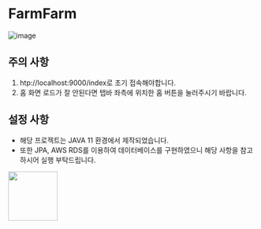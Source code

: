 # FarmFarm
![image](https://github.com/1J3P/FarmFarm/assets/52688527/a8d63152-6420-428b-8ec1-a817657dbc45)

## 주의 사항
1. htp://localhost:9000/index로 초기 접속해야합니다.
2. 홈 화면 로드가 잘 안된다면 탭바 좌측에 위치한 홈 버튼을 눌러주시기 바랍니다.

## 설정 사항
- 해당 프로젝트는 JAVA 11 환경에서 제작되었습니다. 
- 또한 JPA, AWS RDS를 이용하여 데이터베이스를 구현하였으니 해당 사항을 참고하시어 실행 부탁드립니다.

<img src = "https://github.com/1J3P/FarmFarm/assets/52688527/81ce5c1a-8bb4-4270-8426-41a411aece27" width="100"/>
